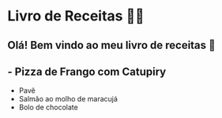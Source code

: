 # Livro de Receitas :man_cook:

## Olá! Bem vindo ao meu livro de receitas :shallow_pan_of_food:

## -  Pizza de Frango com Catupiry 
-  Pavê
-  Salmão ao molho de maracujá
-  Bolo de chocolate

  





